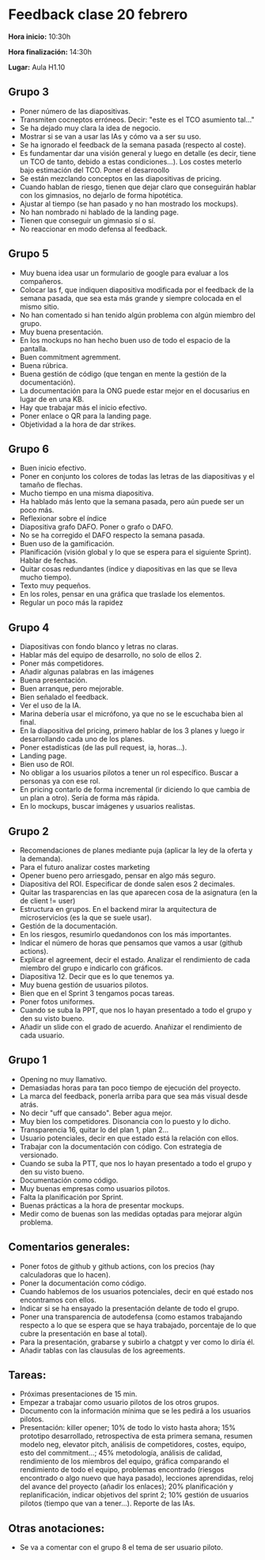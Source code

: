 # Feedback clase 20 febrero


**Hora inicio:** 10:30h

**Hora finalización:** 14:30h

**Lugar:** Aula H1.10

## Grupo 3

- Poner número de las diapositivas.
- Transmiten cocneptos erróneos. Decir: "este es el TCO asumiento tal..."
- Se ha dejado muy clara la idea de negocio.
- Mostrar si se van a usar las IAs y cómo va a ser su uso.
- Se ha ignorado el feedback de la semana pasada (respecto al coste).
- Es fundamentar dar una visión general y luego en detalle (es decir, tiene un TCO de tanto, debido a estas condiciones...). Los costes meterlo bajo estimación del TCO. Poner el desarroollo
- Se están mezclando conceptos en las diapositivas de pricing.
- Cuando hablan de riesgo, tienen que dejar claro que conseguirán hablar con los gimnasios, no dejarlo de forma hipotética.
- Ajustar al tiempo (se han pasado y no han mostrado los mockups).
- No han nombrado ni hablado de la landing page.
- Tienen que conseguir un gimnasio sí o sí.
- No reaccionar en modo defensa al feedback.

## Grupo 5

- Muy buena idea usar un formulario de google para evaluar a los compañeros.
- Colocar las f, que indiquen diapositiva modificada por el feedback de la semana pasada, que sea esta más grande y siempre colocada en el mismo sitio.
- No han comentado si han tenido algún problema con algún miembro del grupo.
- Muy buena presentación.
- En los mockups no han hecho buen uso de todo el espacio de la pantalla.
- Buen commitment agremment.
- Buena rúbrica.
- Buena gestión de código (que tengan en mente la gestión de la documentación).
- La documentación para la ONG puede estar mejor en el docusarius en lugar de en una KB.
- Hay que trabajar más el inicio efectivo.
- Poner enlace o QR para la landing page.
- Objetividad a la hora de dar strikes.


## Grupo 6

- Buen inicio efectivo.
- Poner en conjunto los colores de todas las letras de las diapositivas y el tamaño de flechas.
- Mucho tiempo en una misma diapositiva.
- Ha hablado más lento que la semana pasada, pero aún puede ser un poco más.
- Reflexionar sobre el índice
- Diapositiva grafo DAFO. Poner o grafo o DAFO.
- No se ha corregido el DAFO respecto la semana pasada.
- Buen uso de la gamificación.
- Planificación (visión global y lo que se espera para el siguiente Sprint). Hablar de fechas.
- Quitar cosas redundantes (índice y diapositivas en las que se lleva mucho tiempo).
- Texto muy pequeños.
- En los roles, pensar en una gráfica que traslade los elementos.
- Regular un poco más la rapidez


## Grupo 4

- Diapositivas con fondo blanco y letras no claras.
- Hablar más del equipo de desarrollo, no solo de ellos 2.
- Poner más competidores.
- Añadir algunas palabras en las imágenes
- Buena presentación.
- Buen arranque, pero mejorable.
- Bien señalado el feedback.
- Ver el uso de la IA.
- Marina debería usar el micrófono, ya que no se le escuchaba bien al final.
- En la diapositiva del pricing, primero hablar de los 3 planes y luego ir desarrollando cada uno de los planes.
- Poner estadísticas (de las pull request, ia, horas...).
- Landing page.
- Bien uso de ROI.
- No obligar a los usuarios pilotos a tener un rol específico. Buscar a personas ya con ese rol.
- En pricing contarlo de forma incremental (ir diciendo lo que cambia de un plan a otro). Sería de forma más rápida.
- En lo mockups, buscar imágenes y usuarios realistas.


## Grupo 2

- Recomendaciones de planes mediante puja (aplicar la ley de la oferta y la demanda).
- Para el futuro analizar costes marketing
- Opener bueno pero arriesgado, pensar en algo más seguro.
- Diapositiva del ROI. Especificar de donde salen esos 2 decimales.
- Quitar las trasparencias en las que aparecen cosa de la asignatura (en la de client != user)
- Estructura en grupos. En el backend mirar la arquitectura de microservicios (es la que se suele usar).
- Gestión de la documentación.
- En los riesgos, resumirlo quedandonos con los más importantes.
- Indicar el número de horas que pensamos que vamos a usar (github actions).
- Explicar el agreement, decir el estado. Analizar el rendimiento de cada miembro del grupo e indicarlo con gráficos.
- Diapositiva 12. Decir que es lo que tenemos ya.
- Muy buena gestión de usuarios pilotos.
- Bien que en el Sprint 3 tengamos pocas tareas.
- Poner fotos uniformes.
- Cuando se suba la PPT, que nos lo hayan presentado a todo el grupo y den su visto bueno. 
- Añadir un slide con el grado de acuerdo. Anañizar el rendimiento de cada usuario.


## Grupo 1

- Opening no muy llamativo.
- Demasiadas horas para tan poco tiempo de ejecución del proyecto.
- La marca del feedback, ponerla arriba para que sea más visual desde atrás.
- No decir "uff que cansado". Beber agua mejor.
- Muy bien los competidores. Disonancia con lo puesto y lo dicho.
- Transparencia 16, quitar lo del plan 1, plan 2...
- Usuario potenciales, decir en que estado está la relación con ellos.
- Trabajar con la documentación con código. Con estrategia de versionado.
- Cuando se suba la PTT, que nos lo hayan presentado a todo el grupo y den su visto bueno.
- Documentación como código.
- Muy buenas empresas como usuarios pilotos.
- Falta la planificación por Sprint.
- Buenas prácticas a la hora de presentar mockups.
- Medir como de buenas son las medidas optadas para mejorar algún problema.

## Comentarios generales:
- Poner fotos de github y github actions, con los precios (hay calculadoras que lo hacen).
- Poner la documentación como código.
- Cuando hablemos de los usuarios potenciales, decir en qué estado nos encontramos con ellos.
- Indicar si se ha ensayado la presentación delante de todo el grupo.
- Poner una transparencia de autodefensa (como estamos trabajando respecto a lo que se espera que se haya trabajado, porcentaje de lo que cubre la presentación en base al total).
- Para la presentación, grabarse y subirlo a chatgpt y ver como lo diría él.
- Añadir tablas con las clausulas de los agreements.

## Tareas:
- Próximas presentaciones de 15 min.
- Empezar a trabajar como usuario pilotos de los otros grupos.
- Documento con la información mínima que se les pedirá a los usuarios pilotos. 
- Presentación: killer opener; 10% de todo lo visto hasta ahora; 15% prototipo desarrollado, retrospectiva de esta primera semana, resumen modelo neg, elevator pitch, análisis de competidores, costes, equipo, esto del commitment...; 45% metodología, análisis de calidad, rendimiento de los miembros del equipo, gráfica comparando el rendimiento de todo el equipo, problemas encontrado (riesgos encontrado o algo nuevo que haya pasado), lecciones aprendidas, reloj del avance del proyecto (añadir los enlaces); 20% planificación y replanificación, indicar objetivos del sprint 2; 10% gestión de usuarios pilotos (tiempo que van a tener...). Reporte de las IAs.


## Otras anotaciones:
- Se va a comentar con el grupo 8 el tema de ser usuario piloto.


